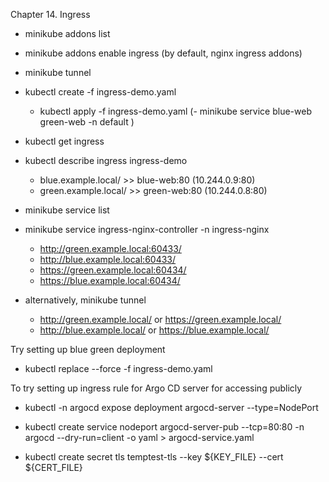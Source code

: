 Chapter 14. Ingress

<!-- 
Ingress Controller::

ingress resource definition manifest needs to include an ingress class annotation with the name of the desired controller kubernetes.io/
ingress.class: "nginx" (for an nginx ingress controller).

Starting the Ingress Controller in Minikube is extremely simple. Minikube ships with the Nginx Ingress Controller set up as an addon, disabled by default. It can be easily enabled by running the following command:
$ minikube addons enable ingress 

-->

- minikube addons list
- minikube addons enable ingress (by default, nginx ingress addons)
- minikube tunnel
- kubectl create -f ingress-demo.yaml
  - kubectl apply -f ingress-demo.yaml
(- minikube service  blue-web green-web -n default )
- kubectl get ingress
-  kubectl describe ingress ingress-demo
   -  blue.example.local/ >> blue-web:80 (10.244.0.9:80)
   -  green.example.local/ >> green-web:80 (10.244.0.8:80)

- minikube service list
- minikube service  ingress-nginx-controller -n ingress-nginx
  - http://green.example.local:60433/
  - http://blue.example.local:60433/
  - https://green.example.local:60434/
  - https://blue.example.local:60434/
- alternatively, minikube tunnel
  - http://green.example.local/ or https://green.example.local/
  - http://blue.example.local/ or https://blue.example.local/

Try setting up blue green deployment
- kubectl replace --force -f ingress-demo.yaml

To try setting up ingress rule for Argo CD server for accessing publicly
- kubectl -n argocd expose deployment argocd-server --type=NodePort
- kubectl create service nodeport argocd-server-pub --tcp=80:80 -n argocd --dry-run=client -o yaml > argocd-service.yaml

- kubectl create secret tls temptest-tls --key ${KEY_FILE} --cert ${CERT_FILE}